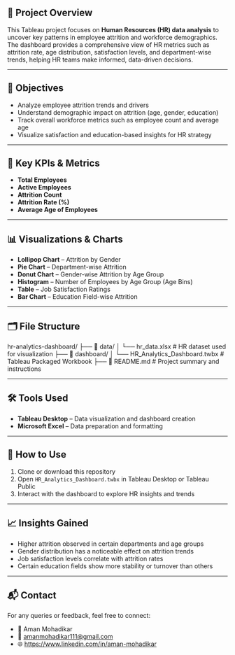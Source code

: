 ## 📝 Project Overview

This Tableau project focuses on **Human Resources (HR) data analysis** to uncover key patterns in employee attrition and workforce demographics. The dashboard provides a comprehensive view of HR metrics such as attrition rate, age distribution, satisfaction levels, and department-wise trends, helping HR teams make informed, data-driven decisions.

---

## 🎯 Objectives

- Analyze employee attrition trends and drivers
- Understand demographic impact on attrition (age, gender, education)
- Track overall workforce metrics such as employee count and average age
- Visualize satisfaction and education-based insights for HR strategy

---

## 📌 Key KPIs & Metrics

- **Total Employees**
- **Active Employees**
- **Attrition Count**
- **Attrition Rate (%)**
- **Average Age of Employees**

---

## 📊 Visualizations & Charts

- **Lollipop Chart** – Attrition by Gender
- **Pie Chart** – Department-wise Attrition
- **Donut Chart** – Gender-wise Attrition by Age Group
- **Histogram** – Number of Employees by Age Group (Age Bins)
- **Table** – Job Satisfaction Ratings
- **Bar Chart** – Education Field-wise Attrition

---

## 🗂️ File Structure
hr-analytics-dashboard/
├── 📁 data/
│ └── hr_data.xlsx # HR dataset used for visualization
├── 📁 dashboard/
│ └── HR_Analytics_Dashboard.twbx # Tableau Packaged Workbook
├── 📄 README.md # Project summary and instructions


---

## 🛠️ Tools Used

- **Tableau Desktop** – Data visualization and dashboard creation
- **Microsoft Excel** – Data preparation and formatting

---

## 🚀 How to Use

1. Clone or download this repository
2. Open `HR_Analytics_Dashboard.twbx` in Tableau Desktop or Tableau Public
3. Interact with the dashboard to explore HR insights and trends

---

## 📈 Insights Gained

- Higher attrition observed in certain departments and age groups
- Gender distribution has a noticeable effect on attrition trends
- Job satisfaction levels correlate with attrition rates
- Certain education fields show more stability or turnover than others

---

## 📬 Contact

For any queries or feedback, feel free to connect:

- 💼 Aman Mohadikar
- 📧 amanmohadikar111@gmail.com
- 🌐 https://www.linkedin.com/in/aman-mohadikar
